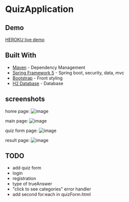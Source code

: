 # QuizApplication

## Demo

[HEROKU live demo](https://thebestquizapp.herokuapp.com) 

## Built With

* [Maven](https://maven.apache.org/) - Dependency Management
* [Spring Framework 5](https://spring.io/) - Spring boot, security, data, mvc
* [Bootstrap](https://getbootstrap.com/) - Front styling
* [H2 Database](https://www.h2database.com/html/main.html) - Database


## screenshots

home page:
![image](https://user-images.githubusercontent.com/53364841/119564860-87c6af80-bda9-11eb-83ef-aeab85aaa562.png)

main page:
![image](https://user-images.githubusercontent.com/53364841/119565432-379c1d00-bdaa-11eb-8203-add22149317e.png)

quiz form page:
![image](https://user-images.githubusercontent.com/53364841/120908576-d575ce80-c66b-11eb-8d7c-3c4a0aaeedff.png)

result page:
![image](https://user-images.githubusercontent.com/53364841/120908594-0ce47b00-c66c-11eb-94a2-595919c1ff49.png)

## TODO

* add quiz form
* login
* registration
* type of trueAnswer
* "click to see categories" error handler
* add second for:each in quizForm.html